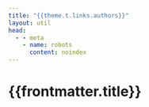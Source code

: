 ```yaml
---
title: "{{theme.t.links.authors}}"
layout: util
head:
  - - meta
    - name: robots
      content: noindex
---
```


<script setup>
import Authors from 'vitepress-sls-blog-tmpl/Authors.vue'
import { useData } from 'vitepress'
import { inject } from 'vue'

const { localeIndex, frontmatter } = useData()
const posts = inject('posts')
</script>

# {{frontmatter.title}}

<Authors :allPosts="posts[localeIndex]" />
